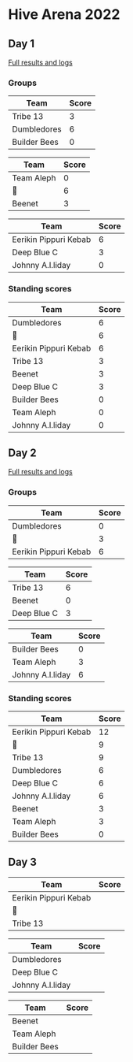 ---
---

# Hive Arena 2022

## Day 1

[Full results and logs](day1.md)

### Groups

| Team         | Score |
|--------------|-------|
| Tribe 13     |     3 |
| Dumbledores  |     6 |
| Builder Bees |     0 |

| Team       | Score |
|------------|-------|
| Team Aleph |     0 |
| 🤔          |     6 |
| Beenet     |     3 |

| Team                  | Score |
|-----------------------|-------|
| Eerikin Pippuri Kebab |     6 |
| Deep Blue C           |     3 |
| Johnny A.I.liday      |     0 |

### Standing scores

| Team                  | Score |
|-----------------------|-------|
| Dumbledores           |     6 |
| 🤔                     |     6 |
| Eerikin Pippuri Kebab |     6 |
| Tribe 13              |     3 |
| Beenet                |     3 |
| Deep Blue C           |     3 |
| Builder Bees          |     0 |
| Team Aleph            |     0 |
| Johnny A.I.liday      |     0 |

## Day 2

[Full results and logs](day2.md)

### Groups

| Team                  | Score |
|-----------------------|-------|
| Dumbledores           |     0 |
| 🤔                     |    3  |
| Eerikin Pippuri Kebab |     6 |

| Team                  | Score |
|-----------------------|-------|
| Tribe 13              |     6 |
| Beenet                |     0 |
| Deep Blue C           |     3 |

| Team                  | Score |
|-----------------------|-------|
| Builder Bees          |     0 |
| Team Aleph            |     3 |
| Johnny A.I.liday      |     6 |

### Standing scores

| Team                  | Score |
|-----------------------|-------|
| Eerikin Pippuri Kebab |    12 |
| 🤔                     |     9 |
| Tribe 13              |     9 |
| Dumbledores           |     6 |
| Deep Blue C           |     6 |
| Johnny A.I.liday      |     6 |
| Beenet                |     3 |
| Team Aleph            |     3 |
| Builder Bees          |     0 |

## Day 3

| Team                  | Score |
|-----------------------|-------|
| Eerikin Pippuri Kebab |     |
| 🤔                     |      |
| Tribe 13              |      |

| Team                  | Score |
|-----------------------|-------|
| Dumbledores           |      |
| Deep Blue C           |      |
| Johnny A.I.liday      |      |

| Team                  | Score |
|-----------------------|-------|
| Beenet                |      |
| Team Aleph            |      |
| Builder Bees          |      |
